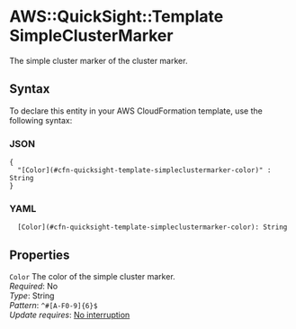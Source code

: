# AWS::QuickSight::Template SimpleClusterMarker<a name="aws-properties-quicksight-template-simpleclustermarker"></a>

The simple cluster marker of the cluster marker\.

## Syntax<a name="aws-properties-quicksight-template-simpleclustermarker-syntax"></a>

To declare this entity in your AWS CloudFormation template, use the following syntax:

### JSON<a name="aws-properties-quicksight-template-simpleclustermarker-syntax.json"></a>

```
{
  "[Color](#cfn-quicksight-template-simpleclustermarker-color)" : String
}
```

### YAML<a name="aws-properties-quicksight-template-simpleclustermarker-syntax.yaml"></a>

```
  [Color](#cfn-quicksight-template-simpleclustermarker-color): String
```

## Properties<a name="aws-properties-quicksight-template-simpleclustermarker-properties"></a>

`Color`  <a name="cfn-quicksight-template-simpleclustermarker-color"></a>
The color of the simple cluster marker\.  
*Required*: No  
*Type*: String  
*Pattern*: `^#[A-F0-9]{6}$`  
*Update requires*: [No interruption](https://docs.aws.amazon.com/AWSCloudFormation/latest/UserGuide/using-cfn-updating-stacks-update-behaviors.html#update-no-interrupt)
